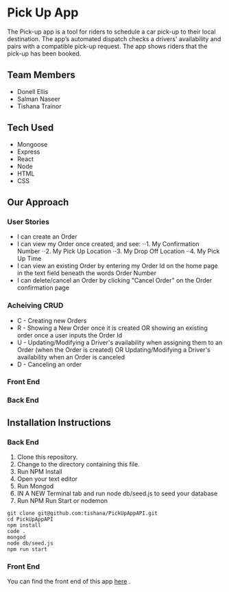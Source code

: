 # Pick Up App

The Pick-up app is a tool for riders to schedule a car pick-up to their local destination. The app’s automated dispatch checks a drivers' availability and pairs with a compatible pick-up request. The app shows riders that the pick-up has been booked.

## Team Members
- Donell Ellis
- Salman Naseer
- Tishana Trainor

## Tech Used

- Mongoose
- Express
- React
- Node
- HTML
- CSS

## Our Approach

### User Stories

* I can create an Order
* I can view my Order once created, and see:
⋅⋅1. My Confirmation Number
⋅⋅2. My Pick Up Location
⋅⋅3. My Drop Off Location
⋅⋅4. My Pick Up Time
* I can view an existing Order by entering my Order Id on the home page in the text field beneath the words Order Number 
* I can delete/cancel an Order by clicking "Cancel Order" on the Order confirmation page

### Acheiving CRUD

* C - Creating new Orders
* R - Showing a New Order once it is created OR showing an existing order once a user inputs the Order Id
* U - Updating/Modifying a Driver's availability when assigning them to an Order (when the Order is created) OR Updating/Modifying a Driver's availability when an Order is canceled
* D - Canceling an order

### Front End



### Back End



## Installation Instructions

### Back End
1. Clone this repository.
2. Change to the directory containing this file.
3. Run NPM Install
4. Open your text editor
5. Run Mongod
6. IN A NEW Terminal tab and run node db/seed.js to seed your database
7. Run NPM Run Start or nodemon

```
git clone git@github.com:tishana/PickUpAppAPI.git
cd PickUpAppAPI
npm install
code .
mongod
node db/seed.js
npm run start
``` 

### Front End

You can find the front end of this app [here](https://github.com/donellellis/PickUpApp) .
 


